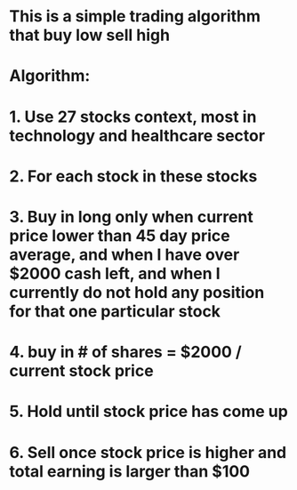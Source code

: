 
# This is a simple trading algorithm that buy low sell high

# Algorithm:
# 1.    Use 27 stocks context, most in technology and healthcare sector 
# 2.    For each stock in these stocks
# 3.    Buy in long only when current price lower than 45 day price average, and when I have over  $2000 cash left, and when I currently do not hold any position for that one particular stock

# 4.    buy in # of shares = $2000 / current stock price
# 5.    Hold until stock price has come up
# 6.    Sell once stock price is higher and total earning is larger than $100

